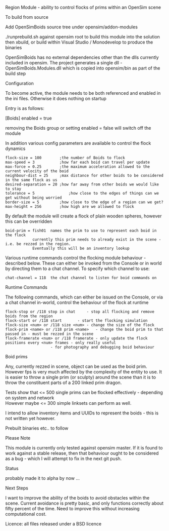 Region Module -  ability to control flocks of prims within an OpenSim scene


To build from source

Add OpenSimBoids source tree under opensim/addon-modules

./runprebuild.sh against opensim root to build this module into the solution
then xbuild, or build within Visual Studio / Monodevelop to produce the binaries

OpenSimBoids has no external dependencies other than the dlls currently included in opensim.
The project generates a single dll - OpenSimBoids.Modules.dll which is copied into opensim/bin as part of the build step


Configuration

To become active, the module needs to be both referenced and enabled in the ini files. Otherwise it does nothing on startup

Entry is as follows:


[Boids]
	enabled = true


removing the Boids group or setting enabled = false will switch off the module

In addition various config parameters are available to control the flock dynamics

	flock-size = 100        ;the number of Boids to flock
	max-speed = 3           ;how far each boid can travel per update
	max-force = 0.25        ;the maximum acceleration allowed to the current velocity of the boid
	neighbour-dist = 25	    ;max distance for other boids to be considered in the same flock as us
	desired-separation = 20 ;how far away from other boids we would like to stay
	tolerance = 5		        ;how close to the edges of things can we get without being worried
	border-size = 5         ;how close to the edge of a region can we get?
	max-height = 256        ;how high are we allowed to flock
  

By default the module will create a flock of plain wooden spheres, however this can be overridden

	boid-prim = fish01	names the prim to use to represent each boid in the flock
				currently this prim needs to already exist in the scene - i.e. be rezzed in the region.
				Eventually this will be an inventory lookup


Various runtime commands control the flocking module behaviour - described below. These can either be invoked
from the Console or in world by directing them to a chat channel. To specify which channel to use:

	chat-channel = 118 	the chat channel to listen for boid commands on



Runtime Commands

The following commands, which can either be issued on the Console, or via a chat channel in-world, control the behaviour
of the flock at runtime

	flock-stop or /118 stop in chat 	- stop all flocking and remove boids from the region
	flock-start or /118 start 		- start the flocking simulation
	flock-size <num> or /118 size <num>	- change the size of the flock
	flock-prim <name> or /118 prim <name>	- change the boid prim to that passed in - must be rezzed in the scene
	flock-framerate <num> or /118 framerate - only update the flock positions every <num> frames - only really useful
						- for photography and debugging boid behaviour


Boid prims

Any, currently rezzed in scene, object can be used as the boid prim. However fps is very much affected by the
complexity of the entity to use. It is easier to throw a single prim (or sculpty) around the scene than it is to
throw the constituent parts of a 200 linked prim dragon.

Tests show that <= 500 single prims can be flocked effectively - depending on system and network	
However maybe <= 300 simple linksets can perform as well.

I intend to allow inventory items and UUIDs to represent the boids - this is not written yet however.




Prebuilt binaries etc.. to follow 


Please Note 

This module is currently only tested against opensim master. If it is found to work against a stable release, 
then that behaviour ought to be considered as a bug - which I will attempt to fix in the next git push.


Status

probably made it to alpha by now ...


Next Steps 

I want to improve the ability of the boids to avoid obstacles within the scene. Current avoidance is pretty basic, and
only functions correctly about fifty percent of the time. Need to improve this without increasing computational cost.



Licence: all files released under a BSD licence
